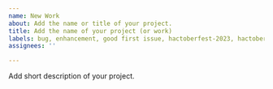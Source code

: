 ```yaml
---
name: New Work
about: Add the name or title of your project.
title: Add the name of your project (or work)
labels: bug, enhancement, good first issue, hactoberfest-2023, hactoberfest-accepted
assignees: ''

---
```


Add short description of your project.
